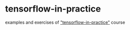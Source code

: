 # tensorflow-in-practice
examples and exercises of ["tensorflow-in-practice"](https://www.coursera.org/specializations/tensorflow-in-practice) course
